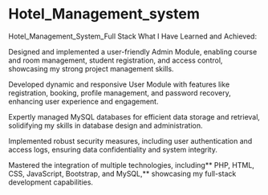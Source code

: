 # Hotel_Management_system
Hotel_Management_System_Full Stack 
What I Have Learned and Achieved:

Designed and implemented a user-friendly Admin Module, enabling course and room management, student registration, and access control, showcasing my strong project management skills.

Developed dynamic and responsive User Module with features like registration, booking, profile management, and password recovery, enhancing user experience and engagement.

Expertly managed MySQL databases for efficient data storage and retrieval, solidifying my skills in database design and administration.

Implemented robust security measures, including user authentication and access logs, ensuring data confidentiality and system integrity.

Mastered the integration of multiple technologies, including** PHP, HTML, CSS, JavaScript, Bootstrap, and MySQL,** showcasing my full-stack development capabilities.
